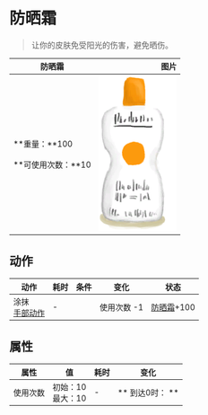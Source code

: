 # 防晒霜  
> 让你的皮肤免受阳光的伤害，避免晒伤。  
  
  防晒霜  |   图片   
 ----  |  ----:   
 **重量：**100<br><br>**可使用次数：**10  |  <img decoding="async" src="Sprite/Sunscreen.png" href="a.md" style="max-width:300px;max-height:300px;">   
  
## 动作  
动作  |  耗时  |  条件  |  变化  |  状态  
----  |  ----  |  ----  |  ----  |  ----  
涂抹<br>[手部动作](HandAction.md)  |  -  |    |  使用次数  -1  |  [防晒霜](SunScreenApplied.md)+100  
## 属性   
属性  |  值  |  耗时  |  变化  
----  |  ----  |  ----  |  ----  
使用次数  |  初始：10<br>最大：10  |  -  |  ** 到达0时： **  
